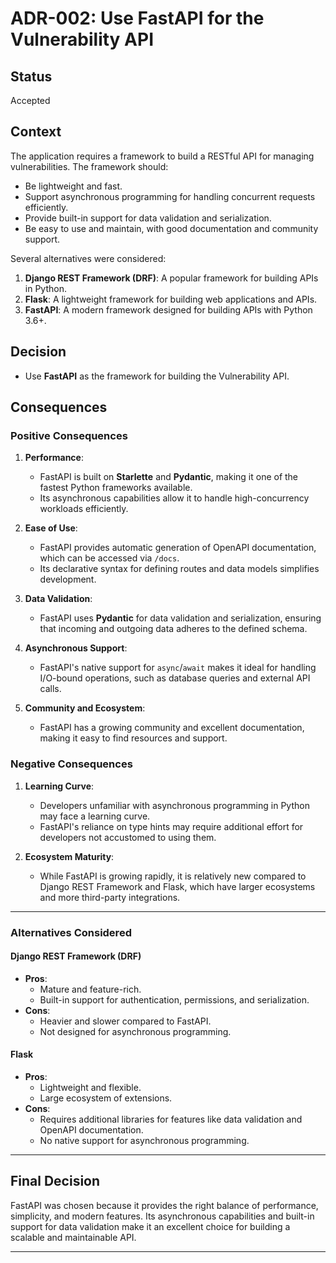 # ADR-002: Use FastAPI for the Vulnerability API

## Status

Accepted

## Context

The application requires a framework to build a RESTful API for managing vulnerabilities. The framework should:

- Be lightweight and fast.
- Support asynchronous programming for handling concurrent requests efficiently.
- Provide built-in support for data validation and serialization.
- Be easy to use and maintain, with good documentation and community support.

Several alternatives were considered:

1. **Django REST Framework (DRF)**: A popular framework for building APIs in Python.
2. **Flask**: A lightweight framework for building web applications and APIs.
3. **FastAPI**: A modern framework designed for building APIs with Python 3.6+.

## Decision

- Use **FastAPI** as the framework for building the Vulnerability API.

## Consequences

### Positive Consequences

1. **Performance**:

   - FastAPI is built on **Starlette** and **Pydantic**, making it one of the fastest Python frameworks available.
   - Its asynchronous capabilities allow it to handle high-concurrency workloads efficiently.

2. **Ease of Use**:

   - FastAPI provides automatic generation of OpenAPI documentation, which can be accessed via `/docs`.
   - Its declarative syntax for defining routes and data models simplifies development.

3. **Data Validation**:

   - FastAPI uses **Pydantic** for data validation and serialization, ensuring that incoming and outgoing data adheres to the defined schema.

4. **Asynchronous Support**:

   - FastAPI's native support for `async`/`await` makes it ideal for handling I/O-bound operations, such as database queries and external API calls.

5. **Community and Ecosystem**:
   - FastAPI has a growing community and excellent documentation, making it easy to find resources and support.

### Negative Consequences

1. **Learning Curve**:

   - Developers unfamiliar with asynchronous programming in Python may face a learning curve.
   - FastAPI's reliance on type hints may require additional effort for developers not accustomed to using them.

2. **Ecosystem Maturity**:
   - While FastAPI is growing rapidly, it is relatively new compared to Django REST Framework and Flask, which have larger ecosystems and more third-party integrations.

---

### Alternatives Considered

#### **Django REST Framework (DRF)**

- **Pros**:
  - Mature and feature-rich.
  - Built-in support for authentication, permissions, and serialization.
- **Cons**:
  - Heavier and slower compared to FastAPI.
  - Not designed for asynchronous programming.

#### **Flask**

- **Pros**:
  - Lightweight and flexible.
  - Large ecosystem of extensions.
- **Cons**:
  - Requires additional libraries for features like data validation and OpenAPI documentation.
  - No native support for asynchronous programming.

---

## Final Decision

FastAPI was chosen because it provides the right balance of performance, simplicity, and modern features. Its asynchronous capabilities and built-in support for data validation make it an excellent choice for building a scalable and maintainable API.

---
